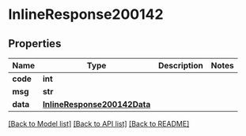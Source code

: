 # InlineResponse200142

## Properties
Name | Type | Description | Notes
------------ | ------------- | ------------- | -------------
**code** | **int** |  | 
**msg** | **str** |  | 
**data** | [**InlineResponse200142Data**](InlineResponse200142Data.md) |  | 

[[Back to Model list]](../README.md#documentation-for-models) [[Back to API list]](../README.md#documentation-for-api-endpoints) [[Back to README]](../README.md)


